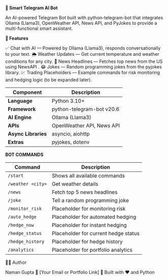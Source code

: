 **🤖 Smart Telegram AI Bot**

An AI-powered Telegram Bot built with python-telegram-bot that integrates Ollama (Llama3), OpenWeather API, News API, and PyJokes to provide a multi-functional smart assistant.

**🚀 Features**

✅ Chat with AI — Powered by Ollama (Llama3), responds conversationally to your text.
🌦️ Weather Updates — Get current temperature and weather conditions for any city.
📰 News Headlines — Fetches top news from the US using NewsAPI
.
😂 Jokes — Random programming jokes from the pyjokes library.
💹 Trading Placeholders — Example commands for risk monitoring and hedging logic (to be expanded later).

| Component           | Description               |
| ------------------- | ------------------------- |
| **Language**        | Python 3.10+              |
| **Framework**       | python-telegram-bot v20.6 |
| **AI Engine**       | Ollama (Llama3)           |
| **APIs**            | OpenWeather API, News API |
| **Async Libraries** | asyncio, aiohttp          |
| **Extras**          | pyjokes, dotenv           |

**BOT COMMANDS**

| Command           | Description                          |
| ----------------- | ------------------------------------ |
| `/start`          | Shows all available commands         |
| `/weather <city>` | Get weather details                  |
| `/news`           | Fetch top 5 news headlines           |
| `/joke`           | Tell a random programming joke       |
| `/monitor_risk`   | Placeholder for monitoring risk      |
| `/auto_hedge`     | Placeholder for automated hedging    |
| `/hedge_now`      | Placeholder for instant hedging      |
| `/hedge_status`   | Placeholder for current hedge status |
| `/hedge_history`  | Placeholder for hedge history        |
| `/analytics`      | Placeholder for portfolio analytics  |



🧑‍💻 Author

Naman Gupta
📧 [Your Email or Portfolio Link]
🧠 Built with ❤️ and Python